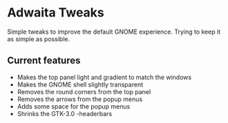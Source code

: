 # Adwaita Tweaks
Simple tweaks to improve the default GNOME experience. Trying to keep it as simple as possible.

## Current features
- Makes the top panel light and gradient to match the windows
- Makes the GNOME shell slightly transparent
- Removes the round corners from the top panel
- Removes the arrows from the popup menus
- Adds some space for the popup menus
- Shrinks the GTK-3.0 -headerbars
